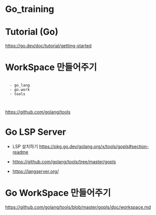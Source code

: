# Go_training

# Tutorial (Go)

https://go.dev/doc/tutorial/getting-started


# WorkSpace 만들어주기

```

  - go_lang
  - go.work
  - tools  



```

https://github.com/golang/tools



# Go LSP Server

- LSP 설치하기 https://pkg.go.dev/golang.org/x/tools/gopls#section-readme

- https://github.com/golang/tools/tree/master/gopls

- https://langserver.org/

# Go WorkSpace 만들어주기


https://github.com/golang/tools/blob/master/gopls/doc/workspace.md

